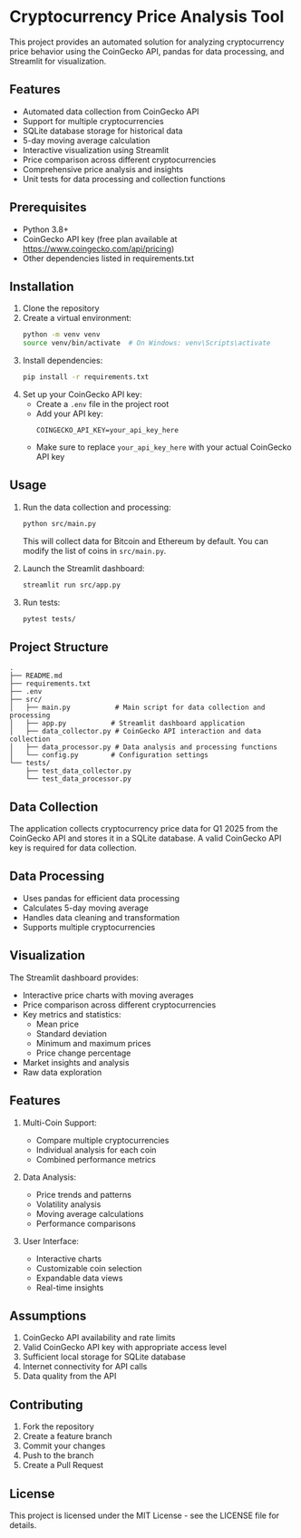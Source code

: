 # Cryptocurrency Price Analysis Tool

This project provides an automated solution for analyzing cryptocurrency price behavior using the CoinGecko API, pandas for data processing, and Streamlit for visualization.

## Features

- Automated data collection from CoinGecko API
- Support for multiple cryptocurrencies
- SQLite database storage for historical data
- 5-day moving average calculation
- Interactive visualization using Streamlit
- Price comparison across different cryptocurrencies
- Comprehensive price analysis and insights
- Unit tests for data processing and collection functions

## Prerequisites

- Python 3.8+
- CoinGecko API key (free plan available at https://www.coingecko.com/api/pricing)
- Other dependencies listed in requirements.txt

## Installation

1. Clone the repository
2. Create a virtual environment:
   ```bash
   python -m venv venv
   source venv/bin/activate  # On Windows: venv\Scripts\activate
   ```
3. Install dependencies:
   ```bash
   pip install -r requirements.txt
   ```
4. Set up your CoinGecko API key:
   - Create a `.env` file in the project root
   - Add your API key:
     ```
     COINGECKO_API_KEY=your_api_key_here
     ```
   - Make sure to replace `your_api_key_here` with your actual CoinGecko API key

## Usage

1. Run the data collection and processing:
   ```bash
   python src/main.py
   ```
   This will collect data for Bitcoin and Ethereum by default. You can modify the list of coins in `src/main.py`.

2. Launch the Streamlit dashboard:
   ```bash
   streamlit run src/app.py
   ```

3. Run tests:
   ```bash
   pytest tests/
   ```

## Project Structure

```
.
├── README.md
├── requirements.txt
├── .env
├── src/
│   ├── main.py           # Main script for data collection and processing
│   ├── app.py           # Streamlit dashboard application
│   ├── data_collector.py # CoinGecko API interaction and data collection
│   ├── data_processor.py # Data analysis and processing functions
│   └── config.py        # Configuration settings
└── tests/
    ├── test_data_collector.py
    └── test_data_processor.py
```

## Data Collection

The application collects cryptocurrency price data for Q1 2025 from the CoinGecko API and stores it in a SQLite database. A valid CoinGecko API key is required for data collection.

## Data Processing

- Uses pandas for efficient data processing
- Calculates 5-day moving average
- Handles data cleaning and transformation
- Supports multiple cryptocurrencies

## Visualization

The Streamlit dashboard provides:
- Interactive price charts with moving averages
- Price comparison across different cryptocurrencies
- Key metrics and statistics:
  - Mean price
  - Standard deviation
  - Minimum and maximum prices
  - Price change percentage
- Market insights and analysis
- Raw data exploration

## Features

1. Multi-Coin Support:
   - Compare multiple cryptocurrencies
   - Individual analysis for each coin
   - Combined performance metrics

2. Data Analysis:
   - Price trends and patterns
   - Volatility analysis
   - Moving average calculations
   - Performance comparisons

3. User Interface:
   - Interactive charts
   - Customizable coin selection
   - Expandable data views
   - Real-time insights

## Assumptions

1. CoinGecko API availability and rate limits
2. Valid CoinGecko API key with appropriate access level
3. Sufficient local storage for SQLite database
4. Internet connectivity for API calls
5. Data quality from the API

## Contributing

1. Fork the repository
2. Create a feature branch
3. Commit your changes
4. Push to the branch
5. Create a Pull Request

## License

This project is licensed under the MIT License - see the LICENSE file for details. 